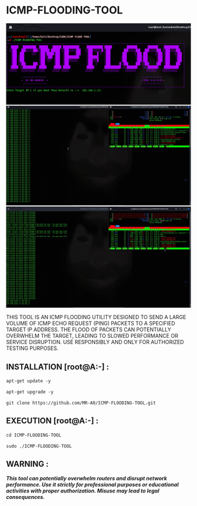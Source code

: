 # ICMP-FLOODING-TOOL

![MY Image](https://github.com/MR-A0/ICMP-FLOODING-TOOL/blob/cacf3ed3c55e32b00d6b9ebab79b789d8c961b56/icmp%201.png)
![MY Image](https://github.com/MR-A0/ICMP-FLOODING-TOOL/blob/cacf3ed3c55e32b00d6b9ebab79b789d8c961b56/Screenshot%202024-12-24%20183247.png)
![MY Image](https://github.com/MR-A0/ICMP-FLOODING-TOOL/blob/cacf3ed3c55e32b00d6b9ebab79b789d8c961b56/Screenshot%202024-12-24%20183323.png)

THIS TOOL IS AN ICMP FLOODING UTILITY DESIGNED TO SEND A LARGE VOLUME OF ICMP ECHO REQUEST (PING) PACKETS TO A SPECIFIED TARGET IP ADDRESS. THE FLOOD OF PACKETS CAN POTENTIALLY OVERWHELM THE TARGET, LEADING TO SLOWED PERFORMANCE OR SERVICE DISRUPTION. USE RESPONSIBLY AND ONLY FOR AUTHORIZED TESTING PURPOSES.

## INSTALLATION [root@A:-] :

```
apt-get update -y
```
```
apt-get upgrade -y
```
```
git clone https://github.com/MR-A0/ICMP-FLOODING-TOOL.git
```


## EXECUTION [root@A:-] :

```
cd ICMP-FLOODING-TOOL
```
```
sudo ./ICMP-FLOODING-TOOL
```

## WARNING : 
***This tool can potentially overwhelm routers and disrupt network performance. 
   Use it strictly for professional purposes or educational activities with proper authorization. 
   Misuse may lead to legal consequences.***
<br>

